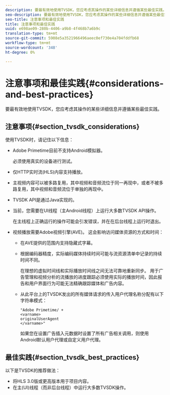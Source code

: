```yaml
---
description: 要最有效地使用TVSDK，您应考虑其操作的某些详细信息并遵循某些最佳实践。
seo-description: 要最有效地使用TVSDK，您应考虑其操作的某些详细信息并遵循某些最佳实践。
seo-title: 注意事项和最佳实践
title: 注意事项和最佳实践
uuid: e698ae09-280b-4406-a9b8-4f468b7a6b9c
translation-type: tm+mt
source-git-commit: 5908e5a3521966496aeec0ef730e4a704fddfb68
workflow-type: tm+mt
source-wordcount: '348'
ht-degree: 0%

---
```



# 注意事项和最佳实践{#considerations-and-best-practices}

要最有效地使用TVSDK，您应考虑其操作的某些详细信息并遵循某些最佳实践。

## 注意事项{#section_tvsdk_considerations}

使用TVSDK时，请记住以下信息：

* Adobe Primetime目前不支持Android模拟器。

   必须使用真实的设备进行测试。
* 仅HTTP实时流(HLS)内容支持播放。
* 主视频内容可以被多路复用，其中视频和音频流位于同一再现中，或者不被多路复用，其中视频和音频流位于单独的再现中。
* TVSDK API是通过Java实现的。
* 当前，您需要在UI线程（主Android线程）上运行大多数TVSDK API操作。

   在主线程上正确运行的操作可能会引发错误，并在在后台线程上运行时退出。
* 视频播放需要Adobe视频引擎(AVE)。 这会影响访问媒体资源的方式和时间：

   * 在AVE提供的范围内支持隐藏式字幕。
   * 根据编码器精度，实际编码媒体持续时间可能与流资源清单中记录的持续时间不同。

      在理想的虚拟时间线和实际播放时间线之间无法可靠地重新同步。 用于广告管理和视频分析的流播放的进度跟踪必须使用实际的播放时间，因此报告和用户界面行为可能无法精确跟踪媒体和广告内容。
   * 从此平台上的TVSDK发出的所有媒体请求的传入用户代理名称分配有以下字符串模式：

      ```
      "Adobe Primetime/ + 
      <varname>
      originalUserAgent
      </varname>" 
      ```

      如果您在设置广告插入元数据时设置了所有广告相关调用，则使用Android默认用户代理或自定义用户代理。

## 最佳实践{#section_tvsdk_best_practices}

以下是TVSDK的推荐做法：

* 将HLS 3.0版或更高版本用于项目内容。
* 在主(UI)线程（而非后台线程）中运行大多数TVSDK操作。
